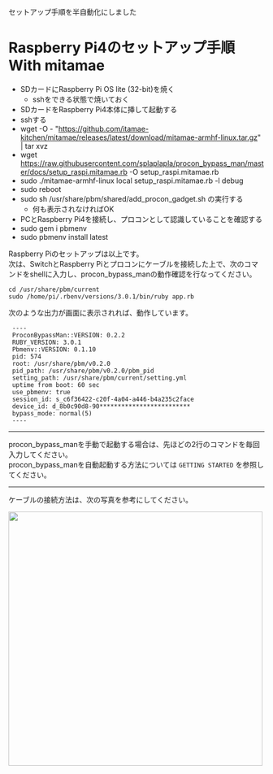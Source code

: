 セットアップ手順を半自動化にしました

# Raspberry Pi4のセットアップ手順 With mitamae
* SDカードにRaspberry Pi OS lite (32-bit)を焼く
    * sshをできる状態で焼いておく
* SDカードをRaspberry Pi4本体に挿して起動する
* sshする
* wget -O - "https://github.com/itamae-kitchen/mitamae/releases/latest/download/mitamae-armhf-linux.tar.gz" | tar xvz
* wget https://raw.githubusercontent.com/splaplapla/procon_bypass_man/master/docs/setup_raspi.mitamae.rb -O setup_raspi.mitamae.rb
* sudo ./mitamae-armhf-linux local setup_raspi.mitamae.rb -l debug
* sudo reboot
* sudo sh /usr/share/pbm/shared/add_procon_gadget.sh の実行する
  * 何も表示されなければOK
* PCとRaspberry Pi4を接続し、プロコンとして認識していることを確認する
* sudo gem i pbmenv
* sudo pbmenv install latest

Raspberry Piのセットアップは以上です。  
次は、SwitchとRaspberry Piとプロコンにケーブルを接続した上で、次のコマンドをshellに入力し、procon_bypass_manの動作確認を行なってください。  

```shell
cd /usr/share/pbm/current
sudo /home/pi/.rbenv/versions/3.0.1/bin/ruby app.rb
```

次のような出力が画面に表示されれば、動作しています。

```
 ----
 ProconBypassMan::VERSION: 0.2.2
 RUBY_VERSION: 3.0.1
 Pbmenv::VERSION: 0.1.10
 pid: 574
 root: /usr/share/pbm/v0.2.0
 pid_path: /usr/share/pbm/v0.2.0/pbm_pid
 setting_path: /usr/share/pbm/current/setting.yml
 uptime from boot: 60 sec
 use_pbmenv: true
 session_id: s_c6f36422-c20f-4a04-a446-b4a235c2face
 device_id: d_8b0c90d8-90*************************
 bypass_mode: normal(5)
 ----
```

<hr>
  
procon_bypass_manを手動で起動する場合は、先ほどの2行のコマンドを毎回入力してください。  
procon_bypass_manを自動起動する方法については `GETTING STARTED` を参照してください。

<hr>
  

ケーブルの接続方法は、次の写真を参考にしてください。

<img src="https://user-images.githubusercontent.com/1664497/151661582-3a1e8ce9-6c38-4754-8075-7a4453b3109a.jpg" width="500px">

<!--
## 上記手順の動作確認方法
* 使えそうなイメージ
  * navikey/raspbian-bullseye
  * balenalib/raspberry-pi

```shell
docker run -it --rm --name my-running-app2 navikey/raspbian-bullseye bash
```

### 準備
* docker runするとrootなのでpiでログインする

```shell
useradd -m --uid 1000 --groups sudo pi
echo pi:pi | chpasswd
su pi
cd ~ && sudo ls
```

### mitamaeスクリプトを実行する

```
wget -O - "https://github.com/itamae-kitchen/mitamae/releases/latest/download/mitamae-armhf-linux.tar.gz" | tar xvz
wget https://raw.githubusercontent.com/splaplapla/procon_bypass_man/master/docs/setup_raspi.mitamae.rb -O setup_raspi.mitamae.rb
sudo ./mitamae-armhf-linux local setup_raspi.mitamae.rb -l debug
```

実行に成功したら以下を確認する

* /home/pi/.rbenv/verions に ruby3.0.1がインストールしていること
* /etc/modules に指定の文字列があること
* /boot/config.txt に指定の文字列があること
* /usr/share/pbm/shared/add_procon_gadget.sh が存在していること

-->
